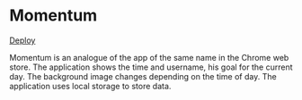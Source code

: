 # Momentum

[Deploy](https://johnneon-momentum.netlify.app/)

Momentum is an analogue of the app of the same name in the Chrome web store. The application shows the time and username, his goal for the current day. The background image changes depending on the time of day. The application uses local storage to store data.
